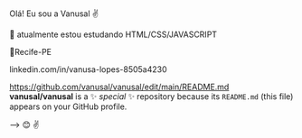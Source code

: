 Olá! Eu sou a Vanusal ✌

🌱 atualmente estou estudando HTML/CSS/JAVASCRIPT

📌Recife-PE

linkedin.com/in/vanusa-lopes-8505a4230

https://github.com/vanusal/vanusal/edit/main/README.md
**vanusal/vanusal** is a ✨ _special_ ✨ repository because its `README.md` (this file) appears on your GitHub profile.



-->
😊
✌

